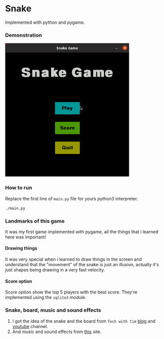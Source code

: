 # Snake

Implemented with python and pygame.

### Demonstration

<img src="img/demo.gif" width="400">

### How to run

Replace the first line of ```main.py``` file for yours python3 interpreter.

```bash
./main.py
```

### Landmarks of this game

It was my first game implemented with pygame, all the things that i learned here was important!

#### Drawing things

It was very special when i learned to draw things in the screen and understand that the "movement" of the snake is just an illusion, actually it's just shapes being drawing in a very fast velocity.

#### Score option

Score option show the top 5 players with the best score. They're implemented using the ```sqlite3``` module.

### Snake, board, music and sound effects

1) I got the idea of the snake and the board from ```Tech with tim``` [blog](https://techwithtim.net/) and [youtube](https://www.youtube.com/techwithtim) channel.
2) And music and sound effects from [this](https://opengameart.org/) site.